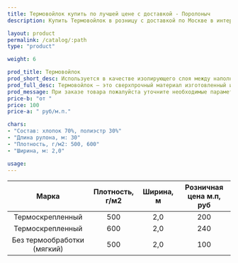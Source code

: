 ```yaml
---
title: Термовойлок купить по лучшей цене с доставкой - Поролоныч
description: Купить Термовойлок в розницу с доставкой по Москве в интернет-магазине Поролоныча.

layout: product
permalink: /catalog/:path
type: "product"

weight: 6

prod_title: Термовойлок
prod_short_desc: Используется в качестве изолирующего слоя между наполнителями и пружинным блоком, обеспечивает конструкции матраса прочность и долговечность.
prod_full_desc: Термовойлок – это сверхпрочный материал изготовленный из хлопковых, шерстяных и синтетических волокон с применением термической обработки. Используется в качестве изолирующего слоя между наполнителями и пружинным блоком, обеспечивает конструкции матраса прочность и долговечность. Также используется как шумоизоляция, термоизоляция и как утеплитель.
prod_message: При заказе товара пожалуйста уточните необходимые параметры (марку и количество).
price-b: "от "
price: 100
price-a: " руб/м.п."

chars:
- "Состав: хлопок 70%, полиэстр 30%"
- "Длина рулона, м: 30"
- "Плотность, г/м2: 500, 600"
- "Ширина, м: 2,0"

usage:
---
```

| Марка | Плотность, г/м2 | Ширина, м | Розничная цена м.п, руб |
|:--:|:--:|:--:|:--:|
|Термоскрепленный|500|2,0|200|
|Термоскрепленный|600|2,0|240|
|Без термообработки (мягкий)|500|2,0|100|